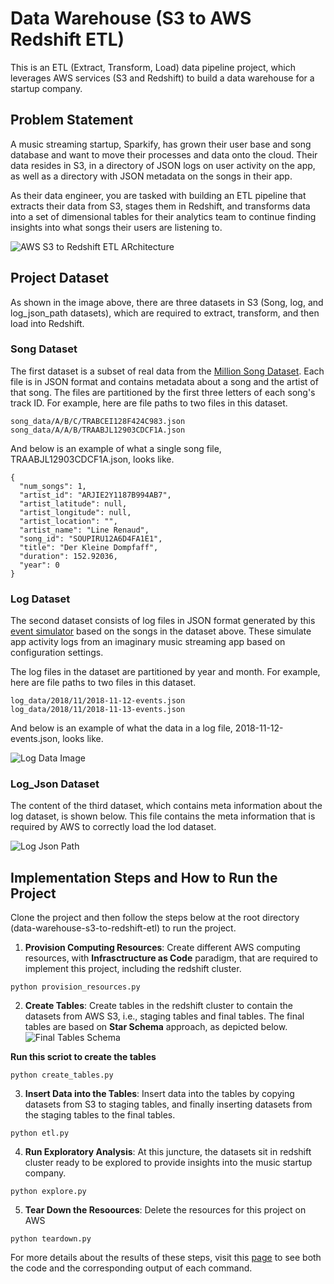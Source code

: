 # Data Warehouse (S3 to AWS Redshift ETL)
This is an ETL (Extract, Transform, Load) data pipeline project, which leverages AWS services (S3 and Redshift) to build a data warehouse for a startup company. 


## Problem Statement
A music streaming startup, Sparkify, has grown their user base and song database and want to move their processes and data onto the cloud. Their data resides in S3, in a directory of JSON logs on user activity on the app, as well as a directory with JSON metadata on the songs in their app.

As their data engineer, you are tasked with building an ETL pipeline that extracts their data from S3, stages them in Redshift, and transforms data into a set of dimensional tables for their analytics team to continue finding insights into what songs their users are listening to.

![AWS S3 to Redshift ETL ARchitecture](https://user-images.githubusercontent.com/24963911/217428418-7a836be4-809f-46db-8f51-6c33b92f37a0.png)

## Project Dataset
As shown in the image above, there are three datasets in S3 (Song, log, and log_json_path datasets), which are required to extract, transform, and then load into Redshift. 

### Song Dataset
The first dataset is a subset of real data from the [Million Song Dataset](http://millionsongdataset.com/). Each file is in JSON format and contains metadata about a song and the artist of that song. The files are partitioned by the first three letters of each song's track ID. For example, here are file paths to two files in this dataset.
```
song_data/A/B/C/TRABCEI128F424C983.json
song_data/A/A/B/TRAABJL12903CDCF1A.json
```
And below is an example of what a single song file, TRAABJL12903CDCF1A.json, looks like.
```
{
  "num_songs": 1, 
  "artist_id": "ARJIE2Y1187B994AB7", 
  "artist_latitude": null, 
  "artist_longitude": null, 
  "artist_location": "", 
  "artist_name": "Line Renaud", 
  "song_id": "SOUPIRU12A6D4FA1E1", 
  "title": "Der Kleine Dompfaff", 
  "duration": 152.92036, 
  "year": 0
}
```
### Log Dataset
The second dataset consists of log files in JSON format generated by this [event simulator](https://github.com/Interana/eventsim) based on the songs in the dataset above. These simulate app activity logs from an imaginary music streaming app based on configuration settings.

The log files in the dataset are partitioned by year and month. For example, here are file paths to two files in this dataset.
```
log_data/2018/11/2018-11-12-events.json
log_data/2018/11/2018-11-13-events.json
```

And below is an example of what the data in a log file, 2018-11-12-events.json, looks like.

![Log Data Image](https://user-images.githubusercontent.com/24963911/217435030-6e93f449-4689-466a-8f9b-4478cf604292.png)

### Log_Json Dataset
The content of the third dataset, which contains meta information about the log dataset, is shown below. This file contains the meta information that is required by AWS to correctly load the lod dataset.

![Log Json Path](https://user-images.githubusercontent.com/24963911/217435680-a5f90d3c-b6ee-4ad2-82a2-c684572c7173.png)


## Implementation Steps and How to Run the Project
Clone the project and then follow the steps below at the root directory (data-warehouse-s3-to-redshift-etl) to run the project.
1. **Provision Computing Resources**: Create different AWS computing resources, with **Infrasctructure as Code** paradigm, that are required to implement this project, including the redshift cluster.
```
python provision_resources.py 
```
2. **Create Tables**: Create tables in the redshift cluster to contain the datasets from AWS S3, i.e., staging tables and final tables. The final tables are based on **Star Schema** approach, as depicted below.
![Final Tables Schema](https://user-images.githubusercontent.com/24963911/218265171-e9209a46-c1bf-4e9b-ba21-b17469927dab.png)


**Run this scriot to create the tables**
```
python create_tables.py 
```
3. **Insert Data into the Tables**: Insert data into the tables by copying datasets from S3 to staging tables, and finally inserting datasets from the staging tables to the final tables.
```
python etl.py 
```
4. **Run Exploratory Analysis**: At this juncture, the datasets sit in redshift cluster ready to be explored to provide insights into the music startup company.
```
python explore.py 
```
5. **Tear Down the Resoources**: Delete the resources for this project on AWS
```
python teardown.py
```
For more details about the results of these steps, visit this [page](https://github.com/Hyacinth-Ali/data-warehouse-S3-to-Redshift-ETL/blob/master/redshift_cluster.ipynb) to see both the code and the corresponding output of each command.
